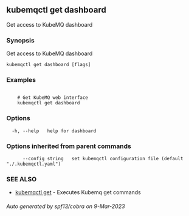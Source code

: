 ## kubemqctl get dashboard

Get access to KubeMQ dashboard

### Synopsis

Get access to KubeMQ dashboard

```
kubemqctl get dashboard [flags]
```

### Examples

```

	# Get KubeMQ web interface
	kubemqctl get dashboard

```

### Options

```
  -h, --help   help for dashboard
```

### Options inherited from parent commands

```
      --config string   set kubemqctl configuration file (default "./.kubemqctl.yaml")
```

### SEE ALSO

* [kubemqctl get](kubemqctl_get.md)	 - Executes Kubemq get commands

###### Auto generated by spf13/cobra on 9-Mar-2023
